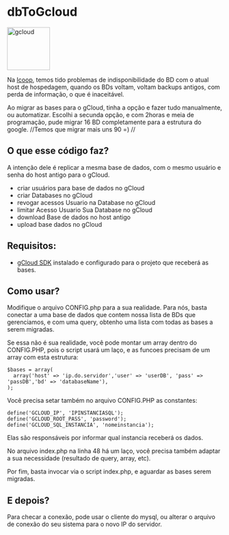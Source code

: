 # dbToGcloud

[<img src="https://cloud.google.com/images/social-icon-google-cloud-1200-630.png" width="100" alt="gcloud">](https://cloud.google.com/)

Na [Icoop](http://icoopweb.com.br/), temos tido problemas de indisponibilidade do BD com o atual host de hospedagem, quando os BDs voltam, voltam backups antigos, com perda de informação, o que é inaceitável.

Ao migrar as bases para o gCloud, tinha a opção e fazer tudo manualmente, ou automatizar. Escolhi a secunda opção, e com 2horas e meia de programação, pude migrar 16 BD completamente para a estrutura do google. //Temos que migrar mais uns 90 =) //

## O que esse código faz?
A intenção dele é replicar a mesma base de dados, com o mesmo usuário e senha do host antigo para o gCloud.

- criar usuários para base de dados no gCloud
- criar Databases no gCloud
- revogar acessos Usuario na Database no gCloud
- limitar Acesso Usuario Sua Database no gCloud
- download Base de dados no host antigo
- upload base dados no gCloud

## Requisitos:
- [gCloud SDK](https://cloud.google.com/sdk/?hl=pt-br) instalado e configurado para o projeto que receberá as bases.

## Como usar?
Modifique o arquivo CONFIG.php para a sua realidade. Para nós, basta conectar a uma base de dados que contem nossa lista de BDs que gerenciamos, e com uma query, obtenho uma lista com todas as bases a serem migradas.

Se essa não é sua realidade, você pode montar um array dentro do CONFIG.PHP, pois o script usará um laço, e as funcoes precisam de um array com esta estrutura:

```
$bases = array(
  array('host' => 'ip.do.servidor','user' => 'userDB', 'pass' => 'passDB','bd' => 'databaseName'),
);
```
Você precisa setar também no arquivo CONFIG.PHP as constantes:

```
define('GCLOUD_IP', 'IPINSTANCIASQL');
define('GCLOUD_ROOT_PASS', 'password');
define('GCLOUD_SQL_INSTANCIA', 'nomeinstancia');
```

Elas são responsáveis por informar qual instancia receberá os dados.

No arquivo index.php na linha 48 há um laço, você precisa também adaptar a sua necessidade (resultado de query, array, etc).

Por fim, basta invocar via o script index.php, e aguardar as bases serem migradas.

## E depois?

Para checar a conexão, pode usar o cliente do mysql, ou alterar o arquivo de conexão do seu sistema para o novo IP do servidor.
